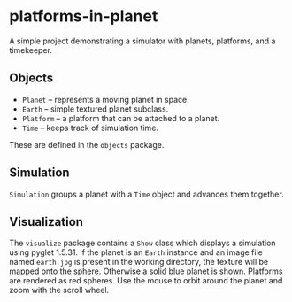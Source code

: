 # platforms-in-planet

A simple project demonstrating a simulator with planets, platforms, and a timekeeper.

## Objects
- `Planet` – represents a moving planet in space.
- `Earth` – simple textured planet subclass.
- `Platform` – a platform that can be attached to a planet.
- `Time` – keeps track of simulation time.

These are defined in the `objects` package.

## Simulation

`Simulation` groups a planet with a `Time` object and advances them together.

## Visualization

The `visualize` package contains a `Show` class which displays a simulation
using pyglet 1.5.31. If the planet is an `Earth` instance and an image file named
`earth.jpg` is present in the working directory, the texture will be mapped onto
the sphere. Otherwise a solid blue planet is shown. Platforms are rendered as
red spheres. Use the mouse to orbit around the planet and zoom with the scroll
wheel.

